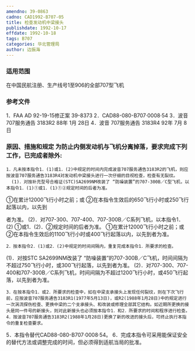 ```yaml
---
amendno: 39-0863
cadno: CAD1992-B707-05
title: 检查发动机中梁接头
publishdate: 1992-10-17
effdate: 1992-10-18
tags: B707
categories: 华北管理局
author: 边振海
---
```


### 适用范围 
在中国民航注册、生产线号1至906的全部707型飞机

<!--more-->
### 参考文件
1．FAA AD 92-19-15修正案 39-8373
 2．CAD88-080-B707·0008·54
 3．波音 
707服务通告  3183R2 88年 1月 28日
 4．波音 
707服务通告  3183R4 92年 7月 8日

### 原因、措施和规定     为防止内侧发动机与飞机分离掉落，要求完成下列工作，已完成者除外: 
    1．凡未按本指令1．(1)或1．(2)中规定的时间内完成波音707服务通告3183R2的飞机，则应按波音707服务通告3183R4对发动机中梁接头进行一次仔细的目视检查，检查有无裂纹。 
      (1)．对按补充型号合格证(STC)SA2699NM改装了 “防噪装置”的707-300B／C型飞机，以本指令1．(1)①或1．(1)①②规定时间的后者为准。 
①在累计12000飞行小时之前；或 
      ②在本指令生效后的650飞行小时或250飞行起落以内，以先到

  
者为准。 
  (2)．对707-300、707-400、707-300B／C系列飞机，以本指令1． (2)
①或1．(2)．②规定时间的后者为准。
①在累计12000飞行小时之前；或 
      ②在本指令生效后的1100飞行小时或400飞行起落以内，以先到者为准。 

    2．按本指令2．(1)或2．(2)中规定的时间间隔内，重复完成本指令1．所要求的检查。 
  (1)．对按STC SA2699NM改装了 “防噪装置”的707-300B／C飞机，时间间隔为不超过750飞行小时，或300飞行起落，以先到者为准。 
      (2)．对707-300、707-400和707-300B／C系列飞机，时间间隔为不超过1200飞行小时，或450飞行起落，以先到者为准。

    3．在按本指令1．或2．所要求的检查中，如在中梁支承接头上发现任何裂纹，则在下次飞行前，应按波音707服务通告3183R1(1977年5月13日)，或R2(1988年1月28日)中的规定进行一次涡流探伤检查、更换中梁的二个支承接头、和改装或修理全部其它结构。如近期所更换的接头是同一件号的新接头，则对此新接头也必须按本指令1．和2．所要求的时间和程序进行检查。 
    4．按波音707服务通告3183R2(1988年1月28日)更换了新的改进的接头后，可终止执行本指令的重复检查要求。 
5．本指令替代CAD88-080-B707·0008·54。
    6．完成本指令可采用能保证安全的替代方法或调整完成的时间，但必须得到适航当局的批准。

